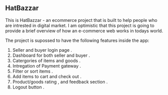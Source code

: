 ## HatBazzar

This is HatBazzar - an ecommerce project that is built to help people who are intrested in digital market. I am optimistic that this project is going to provide a brief overview of how an e-commerce web works in todays world.

The project is supossed to have the following features inside the app:

1) Seller and buyer login page .
2) Dashboard for both seller and buyer .
3) Catergories of items and goods .
4) Intregation of Payment gateway .
5) Filter or sort items .
6) Add items to cart and check out .
7) Product/goods rating , and feedback section .
8) Logout button .
